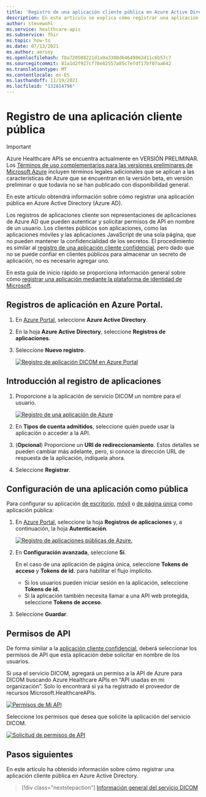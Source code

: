 ```yaml
---
title: 'Registro de una aplicación cliente pública en Azure Active Directory: Azure Healthcare APIs para DICOM'
description: En este artículo se explica cómo registrar una aplicación pública en Azure Active Directory.
author: stevewohl
ms.service: healthcare-apis
ms.subservice: fhir
ms.topic: how-to
ms.date: 07/13/2021
ms.author: aersoy
ms.openlocfilehash: f8a720508221d1a9a3308d64649863d11c6b57c7
ms.sourcegitcommit: 81a1d2f927cf78e82557a85c7efdf17bf07aa642
ms.translationtype: MT
ms.contentlocale: es-ES
ms.lasthandoff: 11/19/2021
ms.locfileid: "132814796"
---
```

# <a name="register-a-public-client-application"></a>Registro de una aplicación cliente pública

> [!IMPORTANT]
> Azure Healthcare APIs se encuentra actualmente en VERSIÓN PRELIMINAR. Los [Términos de uso complementarios para las versiones preliminares de Microsoft Azure](https://azure.microsoft.com/support/legal/preview-supplemental-terms/) incluyen términos legales adicionales que se aplican a las características de Azure que se encuentran en la versión beta, en versión preliminar o que todavía no se han publicado con disponibilidad general.

En este artículo obtendrá información sobre cómo registrar una aplicación pública en Azure Active Directory (Azure AD).

Los registros de aplicaciones cliente son representaciones de aplicaciones de Azure AD que pueden autenticar y solicitar permisos de API en nombre de un usuario. Los clientes públicos son aplicaciones, como las aplicaciones móviles y las aplicaciones JavaScript de una sola página, que no pueden mantener la confidencialidad de los secretos. El procedimiento es similar al [registro de una aplicación cliente confidencial](dicom-register-confidential-client-application.md), pero dado que no se puede confiar en clientes públicos para almacenar un secreto de aplicación, no es necesario agregar uno.

En esta guía de inicio rápido se proporciona información general sobre cómo [registrar una aplicación mediante la plataforma de identidad de Microsoft](.././../active-directory/develop/quickstart-register-app.md).

## <a name="application-registrations-in-the-azure-portal"></a>Registros de aplicación en Azure Portal.

1. En [Azure Portal](https://portal.azure.com), seleccione **Azure Active Directory**.
2. En la hoja **Azure Active Directory**, seleccione **Registros de aplicaciones**.
3. Seleccione **Nuevo registro**.

   [ ![Registro de aplicación DICOM en Azure Portal](media/dicom-azure-app-registrations.png) ](media/dicom-azure-app-registrations.png#lightbox)

## <a name="application-registration-overview"></a>Introducción al registro de aplicaciones

1. Proporcione a la aplicación de servicio DICOM un nombre para el usuario.

   [ ![Registro de una aplicación de Azure](media/dicom-registration-application-name.png) ](media/dicom-registration-application-name.png#lightbox)

2. En **Tipos de cuenta admitidos**, seleccione quién puede usar la aplicación o acceder a la API.
3. (**Opcional**) Proporcione un **URI de redireccionamiento**. Estos detalles se pueden cambiar más adelante, pero, si conoce la dirección URL de respuesta de la aplicación, indíquela ahora.
4. Seleccione **Registrar**.

## <a name="configuring-an-application-as-a-public-application"></a>Configuración de una aplicación como pública

Para configurar su aplicación [de escritorio](.././../active-directory/develop/scenario-desktop-app-registration.md), [móvil](.././../active-directory/develop/scenario-mobile-app-registration.md) o [de página única](.././../active-directory/develop/scenario-mobile-app-registration.md) como aplicación pública:

1. En [Azure Portal](https://portal.azure.com), seleccione la hoja **Registros de aplicaciones** y, a continuación, la hoja **Autenticación**.

   [ ![Registro de aplicaciones públicas de Azure.](media/dicom-authentication.png) ](media/dicom-authentication.png#lightbox)

2. En **Configuración avanzada**, seleccione **Sí**.

   En el caso de una aplicación de página única, seleccione **Tokens de acceso** y **Tokens de id.** para habilitar el flujo implícito.
   * Si los usuarios pueden iniciar sesión en la aplicación, seleccione **Tokens de id.**
   * Si la aplicación también necesita llamar a una API web protegida, seleccione **Tokens de acceso**.

3. Seleccione **Guardar**.

## <a name="api-permissions"></a>Permisos de API

De forma similar a la [aplicación cliente confidencial](dicom-register-confidential-client-application.md), deberá seleccionar los permisos de API que esta aplicación debe solicitar en nombre de los usuarios.

Si usa el servicio DICOM, agregará un permiso a la API de Azure para DICOM buscando Azure Healthcare APIs en “API usadas en mi organización”. Solo lo encontrará si ya ha registrado el proveedor de recursos Microsoft.HealthcareAPIs.

[ ![Permisos de Mi API](media/dicom-request-my-api-permissions.png) ](media/dicom-request-my-api-permissions.png#lightbox)

Seleccione los permisos que desea que solicite la aplicación del servicio DICOM.

[ ![Solicitud de permisos de API](media/dicom-request-api-permissions.png) ](media/dicom-request-api-permissions.png#lightbox)

## <a name="next-steps"></a>Pasos siguientes

En este artículo ha obtenido información sobre cómo registrar una aplicación cliente pública en Azure Active Directory.  

>[!div class="nextstepaction"]
>[Información general del servicio DICOM](dicom-services-overview.md)










